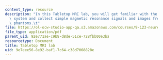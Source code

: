 ```yaml
---
content_type: resource
description: "In this Tabletop MRI lab, you will get familiar with the portable MRI\
  \ system and collect simple magnetic resonance signals and images from water-containing\
  \ phantoms.\t"
file: https://ol-ocw-studio-app-qa.s3.amazonaws.com/courses/9-123-neurotechnology-in-action-fall-2014/9e7eee568e92baf17c64c38d7068828e_MIT9_123F14_Lab9.pdf
file_type: application/pdf
parent_uid: 92e771ae-c9b8-d8de-51ce-728fbb00e3ba
resourcetype: Document
title: Tabletop MRI lab
uid: 9e7eee56-8e92-baf1-7c64-c38d7068828e
---
```

